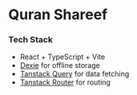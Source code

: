 # Quran Shareef

### Tech Stack
- React + TypeScript + Vite
- [Dexie](https://dexie.org/) for offline storage
- [Tanstack Query](https://tanstack.com/query/latest) for data fetching
- [Tanstack Router](https://tanstack.com/router/latest) for routing